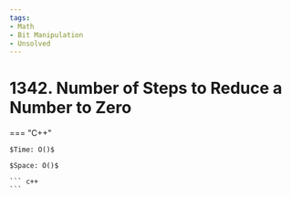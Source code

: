 ```yaml
---
tags:
- Math
- Bit Manipulation
- Unsolved
---
```



# 1342. Number of Steps to Reduce a Number to Zero

=== "C++"

    $Time: O()$

    $Space: O()$

    ``` c++
    ```